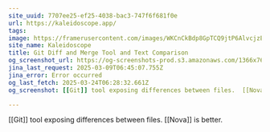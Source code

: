 ```yaml
---
site_uuid: 7707ee25-ef25-4038-bac3-747f6f681f0e
url: https://kaleidoscope.app/
tags: 
image: https://framerusercontent.com/images/WKCnCkBdp8GpTCQ9jtP6AlvcjzE.jpeg
site_name: Kaleidoscope
title: Git Diff and Merge Tool and Text Comparison
og_screenshot_url: https://og-screenshots-prod.s3.amazonaws.com/1366x768/80/false/e27b11485323566563af5be6b42eb5e86b44e39f3f007ece70b6104c08f900dd.jpeg
jina_last_request: 2025-03-09T06:45:07.755Z
jina_error: Error occurred
og_last_fetch: 2025-03-24T06:28:32.661Z
og_screenshot: [[Git]] tool exposing differences between files.  [[Nova]] is better. 

---
```

[[Git]] tool exposing differences between files.  [[Nova]] is better. 
